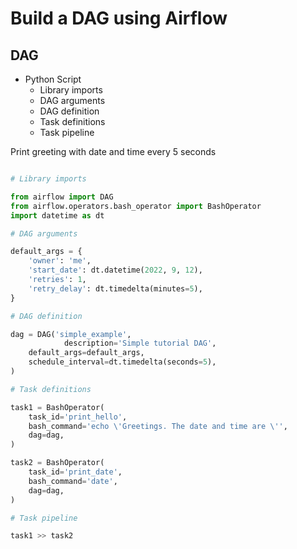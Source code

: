 # Build a DAG using Airflow

## DAG

- Python Script
  - Library imports
  - DAG arguments
  - DAG definition
  - Task definitions
  - Task pipeline

Print greeting with date and time every 5 seconds

```python

# Library imports

from airflow import DAG
from airflow.operators.bash_operator import BashOperator
import datetime as dt

# DAG arguments

default_args = {
    'owner': 'me',
    'start_date': dt.datetime(2022, 9, 12),
    'retries': 1,
    'retry_delay': dt.timedelta(minutes=5),
}

# DAG definition

dag = DAG('simple_example',
            description='Simple tutorial DAG',
    default_args=default_args,
    schedule_interval=dt.timedelta(seconds=5),
)

# Task definitions

task1 = BashOperator(
    task_id='print_hello',
    bash_command='echo \'Greetings. The date and time are \'',
    dag=dag,
)

task2 = BashOperator(
    task_id='print_date',
    bash_command='date',
    dag=dag,
)

# Task pipeline

task1 >> task2

```

```